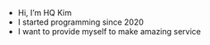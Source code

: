 - Hi, I’m HQ Kim
- I started programming since 2020
- I want to provide myself to make amazing service

<!---
HQkim/HQkim is a ✨ special ✨ repository because its `README.md` (this file) appears on your GitHub profile.
You can click the Preview link to take a look at your changes.
--->
